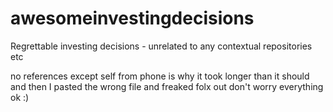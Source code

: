 # awesomeinvestingdecisions
Regrettable investing decisions - unrelated to any contextual repositories etc

no references except self from phone is why it took longer than it should and then I pasted the wrong file and freaked folx out don't worry everything ok :)
